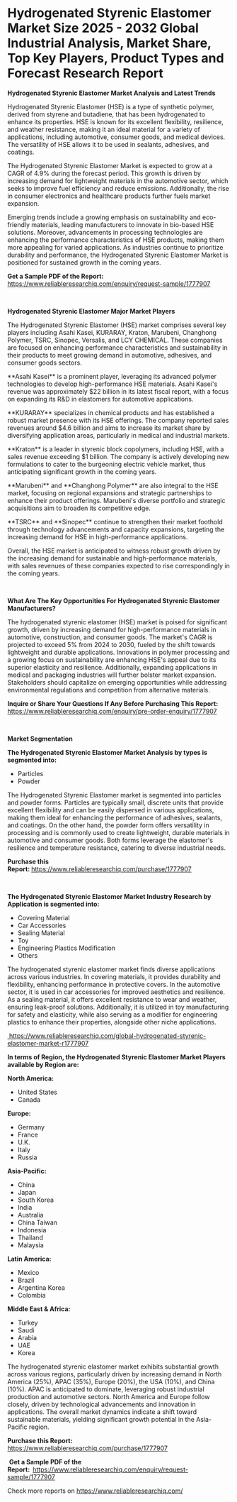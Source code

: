 <p><h1>Hydrogenated Styrenic Elastomer Market Size 2025 - 2032 Global Industrial Analysis, Market Share, Top Key Players, Product Types and Forecast Research Report</h1></p><p><strong>Hydrogenated Styrenic Elastomer Market Analysis and Latest Trends</strong></p>
<p><p>Hydrogenated Styrenic Elastomer (HSE) is a type of synthetic polymer, derived from styrene and butadiene, that has been hydrogenated to enhance its properties. HSE is known for its excellent flexibility, resilience, and weather resistance, making it an ideal material for a variety of applications, including automotive, consumer goods, and medical devices. The versatility of HSE allows it to be used in sealants, adhesives, and coatings.</p><p>The Hydrogenated Styrenic Elastomer Market is expected to grow at a CAGR of 4.9% during the forecast period. This growth is driven by increasing demand for lightweight materials in the automotive sector, which seeks to improve fuel efficiency and reduce emissions. Additionally, the rise in consumer electronics and healthcare products further fuels market expansion. </p><p>Emerging trends include a growing emphasis on sustainability and eco-friendly materials, leading manufacturers to innovate in bio-based HSE solutions. Moreover, advancements in processing technologies are enhancing the performance characteristics of HSE products, making them more appealing for varied applications. As industries continue to prioritize durability and performance, the Hydrogenated Styrenic Elastomer Market is positioned for sustained growth in the coming years.</p></p>
<p><strong>Get a Sample PDF of the Report:&nbsp;</strong> <a href="https://www.reliableresearchiq.com/enquiry/request-sample/1777907?utm_campaign=3180&utm_medium=2&utm_source=Github&utm_content=ia&utm_term=03042025&utm_id=hydrogenated-styrenic-elastomer">https://www.reliableresearchiq.com/enquiry/request-sample/1777907</a></p>
<p>&nbsp;</p>
<p><strong>Hydrogenated Styrenic Elastomer Major Market Players</strong></p>
<p><p>The Hydrogenated Styrenic Elastomer (HSE) market comprises several key players including Asahi Kasei, KURARAY, Kraton, Marubeni, Changhong Polymer, TSRC, Sinopec, Versalis, and LCY CHEMICAL. These companies are focused on enhancing performance characteristics and sustainability in their products to meet growing demand in automotive, adhesives, and consumer goods sectors.</p><p>**Asahi Kasei** is a prominent player, leveraging its advanced polymer technologies to develop high-performance HSE materials. Asahi Kasei's revenue was approximately $22 billion in its latest fiscal report, with a focus on expanding its R&D in elastomers for automotive applications.</p><p>**KURARAY** specializes in chemical products and has established a robust market presence with its HSE offerings. The company reported sales revenues around $4.6 billion and aims to increase its market share by diversifying application areas, particularly in medical and industrial markets.</p><p>**Kraton** is a leader in styrenic block copolymers, including HSE, with a sales revenue exceeding $1 billion. The company is actively developing new formulations to cater to the burgeoning electric vehicle market, thus anticipating significant growth in the coming years.</p><p>**Marubeni** and **Changhong Polymer** are also integral to the HSE market, focusing on regional expansions and strategic partnerships to enhance their product offerings. Marubeni's diverse portfolio and strategic acquisitions aim to broaden its competitive edge.</p><p>**TSRC** and **Sinopec** continue to strengthen their market foothold through technology advancements and capacity expansions, targeting the increasing demand for HSE in high-performance applications.</p><p>Overall, the HSE market is anticipated to witness robust growth driven by the increasing demand for sustainable and high-performance materials, with sales revenues of these companies expected to rise correspondingly in the coming years.</p></p>
<p>&nbsp;</p>
<p><strong>What Are The Key Opportunities For Hydrogenated Styrenic Elastomer Manufacturers?</strong></p>
<p><p>The hydrogenated styrenic elastomer (HSE) market is poised for significant growth, driven by increasing demand for high-performance materials in automotive, construction, and consumer goods. The market's CAGR is projected to exceed 5% from 2024 to 2030, fueled by the shift towards lightweight and durable applications. Innovations in polymer processing and a growing focus on sustainability are enhancing HSE's appeal due to its superior elasticity and resilience. Additionally, expanding applications in medical and packaging industries will further bolster market expansion. Stakeholders should capitalize on emerging opportunities while addressing environmental regulations and competition from alternative materials.</p></p>
<p><strong>Inquire or Share Your Questions If Any Before Purchasing This Report:</strong> <a href="https://www.reliableresearchiq.com/enquiry/pre-order-enquiry/1777907?utm_campaign=3180&utm_medium=2&utm_source=Github&utm_content=ia&utm_term=03042025&utm_id=hydrogenated-styrenic-elastomer">https://www.reliableresearchiq.com/enquiry/pre-order-enquiry/1777907</a></p>
<p>&nbsp;</p>
<p><strong>Market Segmentation</strong></p>
<p><strong>The Hydrogenated Styrenic Elastomer Market Analysis by types is segmented into:</strong></p>
<p><ul><li>Particles</li><li>Powder</li></ul></p>
<p><p>The Hydrogenated Styrenic Elastomer market is segmented into particles and powder forms. Particles are typically small, discrete units that provide excellent flexibility and can be easily dispersed in various applications, making them ideal for enhancing the performance of adhesives, sealants, and coatings. On the other hand, the powder form offers versatility in processing and is commonly used to create lightweight, durable materials in automotive and consumer goods. Both forms leverage the elastomer's resilience and temperature resistance, catering to diverse industrial needs.</p></p>
<p><strong>Purchase this Report:&nbsp;</strong><a href="https://www.reliableresearchiq.com/purchase/1777907?utm_campaign=3180&utm_medium=2&utm_source=Github&utm_content=ia&utm_term=03042025&utm_id=hydrogenated-styrenic-elastomer">https://www.reliableresearchiq.com/purchase/1777907</a></p>
<p>&nbsp;</p>
<p><strong>The Hydrogenated Styrenic Elastomer Market Industry Research by Application is segmented into:</strong></p>
<p><ul><li>Covering Material</li><li>Car Accessories</li><li>Sealing Material</li><li>Toy</li><li>Engineering Plastics Modification</li><li>Others</li></ul></p>
<p><p>The hydrogenated styrenic elastomer market finds diverse applications across various industries. In covering materials, it provides durability and flexibility, enhancing performance in protective covers. In the automotive sector, it is used in car accessories for improved aesthetics and resilience. As a sealing material, it offers excellent resistance to wear and weather, ensuring leak-proof solutions. Additionally, it is utilized in toy manufacturing for safety and elasticity, while also serving as a modifier for engineering plastics to enhance their properties, alongside other niche applications.</p></p>
<p><a href="https://www.reliableresearchiq.com/global-hydrogenated-styrenic-elastomer-market-r1777907?utm_campaign=3180&utm_medium=2&utm_source=Github&utm_content=ia&utm_term=03042025&utm_id=hydrogenated-styrenic-elastomer">&nbsp;https://www.reliableresearchiq.com/global-hydrogenated-styrenic-elastomer-market-r1777907</a></p>
<p><strong>In terms of Region, the Hydrogenated Styrenic Elastomer Market Players available by Region are:</strong></p>
<p>
    <p> <strong> North America: </strong>
        <ul>
            <li>United States</li>
            <li>Canada</li>
        </ul>
        </p> 
    <p> <strong> Europe: </strong>
        <ul>
            <li>Germany</li>
            <li>France</li>
            <li>U.K.</li>
            <li>Italy</li>
            <li>Russia</li>
        </ul>
        </p> 
    <p> <strong> Asia-Pacific: </strong>
        <ul>
            <li>China</li>
            <li>Japan</li>
            <li>South Korea</li>
            <li>India</li>
            <li>Australia</li>
            <li>China Taiwan</li>
            <li>Indonesia</li>
            <li>Thailand</li>
            <li>Malaysia</li>
        </ul>
        </p> 
    <p> <strong> Latin America: </strong>
        <ul>
            <li>Mexico</li>
            <li>Brazil</li>
            <li>Argentina Korea</li>
            <li>Colombia</li>
        </ul>
        </p> 
    <p> <strong> Middle East & Africa: </strong>
        <ul>
            <li>Turkey</li>
            <li>Saudi</li>
            <li>Arabia</li>
            <li>UAE</li>
            <li>Korea</li>
        </ul>
    </p>
    </p>
<p><p>The hydrogenated styrenic elastomer market exhibits substantial growth across various regions, particularly driven by increasing demand in North America (25%), APAC (35%), Europe (20%), the USA (10%), and China (10%). APAC is anticipated to dominate, leveraging robust industrial production and automotive sectors. North America and Europe follow closely, driven by technological advancements and innovation in applications. The overall market dynamics indicate a shift toward sustainable materials, yielding significant growth potential in the Asia-Pacific region.</p></p>
<p><strong>Purchase this Report: </strong><a href="https://www.reliableresearchiq.com/purchase/1777907?utm_campaign=3180&utm_medium=2&utm_source=Github&utm_content=ia&utm_term=03042025&utm_id=hydrogenated-styrenic-elastomer">https://www.reliableresearchiq.com/purchase/1777907</a></p>
<p>&nbsp;<strong>Get a Sample PDF of the Report:&nbsp;&nbsp;</strong><a href="https://www.reliableresearchiq.com/enquiry/request-sample/1777907?utm_campaign=3180&utm_medium=2&utm_source=Github&utm_content=ia&utm_term=03042025&utm_id=hydrogenated-styrenic-elastomer">https://www.reliableresearchiq.com/enquiry/request-sample/1777907</a></p>
<p><strong></strong></p>
<p>Check more reports on <a href="https://www.reliableresearchiq.com/?utm_campaign=3180&utm_medium=2&utm_source=Github&utm_content=ia&utm_term=03042025&utm_id=hydrogenated-styrenic-elastomer">https://www.reliableresearchiq.com/</a></p>